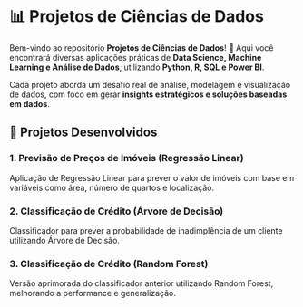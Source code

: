 # 📊 Projetos de Ciências de Dados  

Bem-vindo ao repositório **Projetos de Ciências de Dados**! 🚀 Aqui você encontrará diversas aplicações práticas de **Data Science, Machine Learning e Análise de Dados**, utilizando **Python, R, SQL e Power BI**.  

Cada projeto aborda um desafio real de análise, modelagem e visualização de dados, com foco em gerar **insights estratégicos e soluções baseadas em dados**.  

## 🧠 Projetos Desenvolvidos

### 1. Previsão de Preços de Imóveis (Regressão Linear)
Aplicação de Regressão Linear para prever o valor de imóveis com base em variáveis como área, número de quartos e localização.

### 2. Classificação de Crédito (Árvore de Decisão)
Classificador para prever a probabilidade de inadimplência de um cliente utilizando Árvore de Decisão.

### 3. Classificação de Crédito (Random Forest)
Versão aprimorada do classificador anterior utilizando Random Forest, melhorando a performance e generalização.
